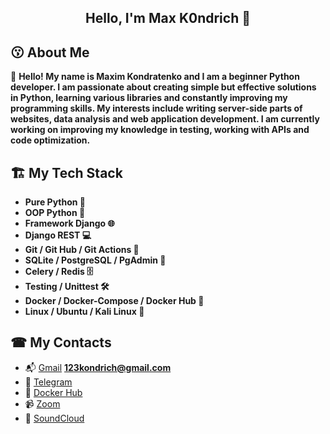 <h2 align="center">Hello, I'm Max K0ndrich 👋 </h2>


## 😗 About Me

  📝 **Hello! My name is Maxim Kondratenko and I am a beginner Python developer.
  I am passionate about creating simple but effective solutions in Python, learning various libraries and constantly improving my programming skills. 
  My interests include writing server-side parts of websites, data analysis and web application development. 
  I am currently working on improving my knowledge in testing, working with APIs and code optimization.**

## 🏗 My Tech Stack


- **Pure Python 🐍**
- **OOP Python 🔧**
- **Framework Django 🌐**
- **Django REST 💻**
- **Git / Git Hub / Git Actions 🐙**
- **SQLite / PostgreSQL / PgAdmin 💾**
- **Celery / Redis 🗄️**
- **Testing / Unittest 🛠️**
- **Docker / Docker-Compose / Docker Hub 🚢**
- **Linux / Ubuntu / Kali Linux 📂**

## ☎ My Contacts

- 📬 [Gmail](123kondrich@gmail.com) **123kondrich@gmail.com**
- 💬 [Telegram](https://t.me/Kondrich1)
- 🐳 [Docker Hub](https://hub.docker.com/u/k0ndrich)
- 📹 [Zoom](https://us05web.zoom.us/launch/chat?src=direct_chat_link&email=123kondrich%40gmail.com)
- 🎵 [SoundCloud](https://soundcloud.com/vw5m0mu9z4yh?utm_source=clipboard&utm_medium=text&utm_campaign=social_sharing)
